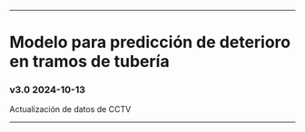 *************************************************************************
# Modelo  para predicción de deterioro en tramos de tubería

### v3.0 2024-10-13

Actualización de datos de CCTV
*************************************************************************